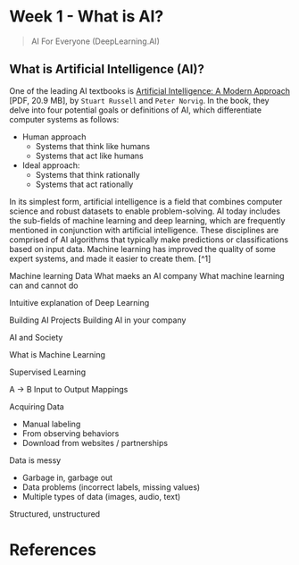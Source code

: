 # Week 1 - What is AI?
> AI For Everyone (DeepLearning.AI)


## What is Artificial Intelligence (AI)?

One of the leading AI textbooks is [Artificial Intelligence: A Modern Approach](https://zoo.cs.yale.edu/classes/cs470/materials/aima2010.pdf) [PDF, 20.9 MB], by `Stuart Russell` and `Peter Norvig`. In the book, they delve into four potential goals or definitions of AI, which differentiate computer systems as follows:

- Human approach
  - Systems that think like humans
  - Systems that act like humans
- Ideal approach:
  - Systems that think rationally
  - Systems that act rationally

In its simplest form, artificial intelligence is a field that combines computer science and robust datasets to enable problem-solving. AI today includes the sub-fields of machine learning and deep learning, which are frequently mentioned in conjunction with artificial intelligence. These disciplines are comprised of AI algorithms that typically make predictions or classifications based on input data. Machine learning has improved the quality of some expert systems, and made it easier to create them. [^1]

Machine learning
Data
What maeks an AI company
What machine learning can and cannot do

Intuitive explanation of Deep Learning


Building AI Projects
Building AI in your company

AI and Society


What is Machine Learning

Supervised Learning

A -> B Input to Output Mappings


Acquiring Data
- Manual labeling
- From observing behaviors
- Download from websites / partnerships

Data is messy
- Garbage in, garbage out
- Data problems (incorrect labels, missing values)
- Multiple types of data (images, audio, text)

Structured, unstructured 




# References
[1^]: [https://www.ibm.com/cloud/learn/what-is-artificial-intelligence]

